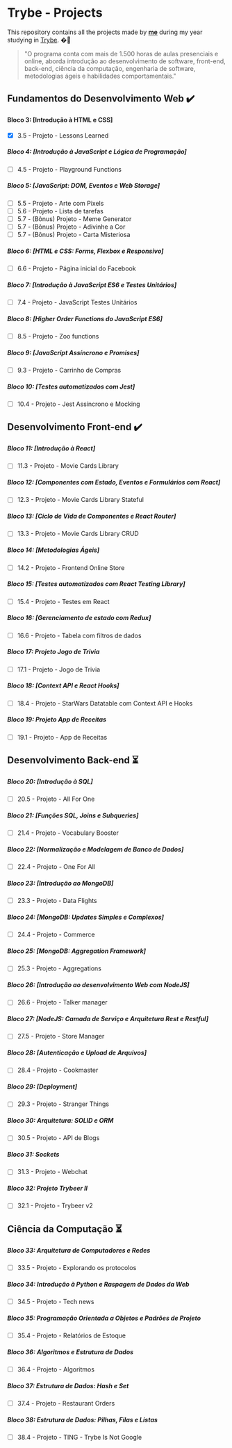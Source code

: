 # Trybe - Projects

This repository contains all the projects made by __[me](https://www.linkedin.com/in/giovane-daniel-a53b38196/)__ during my year studying in [Trybe](https://www.betrybe.com/). �🚀

>"O programa conta com mais de 1.500 horas de aulas presenciais e online, aborda introdução ao desenvolvimento de software, front-end, back-end, ciência da computação, engenharia de software, metodologias ágeis e habilidades comportamentais." <br/>
## Fundamentos do Desenvolvimento Web :heavy_check_mark:

#### Bloco 3: [Introdução à HTML e CSS]
- [x] 3.5 - Projeto - Lessons Learned

##### Bloco 4: [Introdução à JavaScript e Lógica de Programação]
- [ ] 4.5 - Projeto - Playground Functions

##### Bloco 5: [JavaScript: DOM, Eventos e Web Storage]
- [ ] 5.5 - Projeto - Arte com Pixels
- [ ] 5.6 - Projeto - Lista de tarefas
- [ ] 5.7 - (Bônus) Projeto - Meme Generator
- [ ] 5.7 - (Bônus) Projeto - Adivinhe a Cor
- [ ] 5.7 - (Bônus) Projeto - Carta Misteriosa

##### Bloco 6: [HTML e CSS: Forms, Flexbox e Responsivo]
- [ ] 6.6 - Projeto - Página inicial do Facebook

##### Bloco 7: [Introdução à JavaScript ES6 e Testes Unitários]
- [ ] 7.4 - Projeto - JavaScript Testes Unitários

##### Bloco 8: [Higher Order Functions do JavaScript ES6]
- [ ] 8.5 - Projeto - Zoo functions

##### Bloco 9: [JavaScript Assíncrono e Promises]
- [ ] 9.3 - Projeto - Carrinho de Compras

##### Bloco 10: [Testes automatizados com Jest]
- [ ] 10.4 - Projeto - Jest Assíncrono e Mocking

## Desenvolvimento Front-end :heavy_check_mark:

##### Bloco 11: [Introdução à React]
- [ ] 11.3 - Projeto - Movie Cards Library

##### Bloco 12: [Componentes com Estado, Eventos e Formulários com React]
- [ ] 12.3 - Projeto - Movie Cards Library Stateful

##### Bloco 13: [Ciclo de Vida de Componentes e React Router]
- [ ] 13.3 - Projeto - Movie Cards Library CRUD

##### Bloco 14: [Metodologias Ágeis]
- [ ] 14.2 - Projeto - Frontend Online Store

##### Bloco 15: [Testes automatizados com React Testing Library]
- [ ] 15.4 - Projeto - Testes em React

##### Bloco 16: [Gerenciamento de estado com Redux]
- [ ] 16.6 - Projeto - Tabela com filtros de dados

##### Bloco 17: Projeto Jogo de Trivia
- [ ] 17.1 - Projeto - Jogo de Trivia

##### Bloco 18: [Context API e React Hooks]
- [ ] 18.4 - Projeto - StarWars Datatable com Context API e Hooks

##### Bloco 19: Projeto App de Receitas
- [ ] 19.1 - Projeto - App de Receitas

## Desenvolvimento Back-end :hourglass_flowing_sand:

##### Bloco 20: [Introdução à SQL]
- [ ] 20.5 - Projeto - All For One

##### Bloco 21: [Funções SQL, Joins e Subqueries]
- [ ] 21.4 - Projeto - Vocabulary Booster

##### Bloco 22: [Normalização e Modelagem de Banco de Dados]
- [ ] 22.4 - Projeto - One For All

##### Bloco 23: [Introdução ao MongoDB]
- [ ] 23.3 - Projeto - Data Flights

##### Bloco 24: [MongoDB: Updates Simples e Complexos]
- [ ] 24.4 - Projeto - Commerce

##### Bloco 25: [MongoDB: Aggregation Framework]
- [ ] 25.3 - Projeto - Aggregations

##### Bloco 26: [Introdução ao desenvolvimento Web com NodeJS]
- [ ] 26.6 - Projeto - Talker manager

##### Bloco 27: [NodeJS: Camada de Serviço e Arquitetura Rest e Restful]
- [ ] 27.5 - Projeto - Store Manager

##### Bloco 28: [Autenticação e Upload de Arquivos]
- [ ] 28.4 - Projeto - Cookmaster

##### Bloco 29: [Deployment]
- [ ] 29.3 - Projeto - Stranger Things

##### Bloco 30: Arquitetura: SOLID e ORM
- [ ] 30.5 - Projeto - API de Blogs

##### Bloco 31: Sockets
- [ ] 31.3 - Projeto - Webchat

##### Bloco 32: Projeto Trybeer II
- [ ] 32.1 - Projeto - Trybeer v2

## Ciência da Computação :hourglass_flowing_sand:

##### Bloco 33: Arquitetura de Computadores e Redes
- [ ] 33.5 - Projeto - Explorando os protocolos

##### Bloco 34: Introdução à Python e Raspagem de Dados da Web
- [ ] 34.5 - Projeto - Tech news

##### Bloco 35: Programação Orientada a Objetos e Padrões de Projeto
- [ ] 35.4 - Projeto - Relatórios de Estoque

##### Bloco 36: Algoritmos e Estrutura de Dados
- [ ] 36.4 - Projeto - Algoritmos

##### Bloco 37: Estrutura de Dados: Hash e Set
- [ ] 37.4 - Projeto - Restaurant Orders

##### Bloco 38: Estrutura de Dados: Pilhas, Filas e Listas
- [ ] 38.4 - Projeto - TING - Trybe Is Not Google

